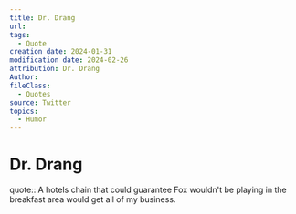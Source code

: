 ```yaml
---
title: Dr. Drang
url: 
tags:
  - Quote
creation date: 2024-01-31
modification date: 2024-02-26
attribution: Dr. Drang
Author: 
fileClass:
  - Quotes
source: Twitter
topics:
  - Humor
---
```


# Dr. Drang

quote:: A hotels chain that could guarantee Fox wouldn't be playing in the breakfast area would get all of my business.
